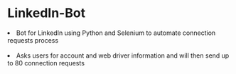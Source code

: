 # LinkedIn-Bot

<li> Bot for LinkedIn using Python and Selenium to automate connection requests process</li>
<br>
<li>Asks users for account and web driver information and will then send up to 80 connection requests</li>

